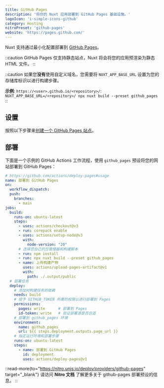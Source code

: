 ```yaml
---
title: GitHub Pages
description: '将你的 Nuxt 应用部署到 GitHub Pages 基础设施。'
logoIcon: 'i-simple-icons-github'
category: Hosting
nitroPreset: 'github-pages'
website: 'https://pages.github.com/'
---
```


Nuxt 支持通过最小化配置部署到 [GitHub Pages](https://pages.github.com/)。

::caution
GitHub Pages 仅支持静态站点，Nuxt 将会将您的应用预渲染为静态 HTML 文件。
::

::caution
如果您**没有**使用自定义域名，您需要将 `NUXT_APP_BASE_URL` 设置为您的存储库标识以进行构建步骤。

**示例**: `https://<user>.github.io/<repository>/`: `NUXT_APP_BASE_URL=/<repository>/ npx nuxt build --preset github_pages`
::

## 设置

按照以下步骤来[创建一个 GitHub Pages 站点](https://docs.github.com/en/pages/getting-started-with-github-pages/creating-a-github-pages-site)。

## 部署

下面是一个示例的 GitHub Actions 工作流程，使用 `github_pages` 预设将您的网站部署到 GitHub Pages：

```yaml [.github/workflows/deploy.yml]
# https://github.com/actions/deploy-pages#usage
name: 部署到 GitHub Pages
on:
  workflow_dispatch:
  push:
    branches:
      - main
jobs:
  build:
    runs-on: ubuntu-latest
    steps:
      - uses: actions/checkout@v3
      - run: corepack enable
      - uses: actions/setup-node@v3
        with:
          node-version: "20"
      # 选择您自己的包管理器和构建脚本
      - run: npm install
      - run: npx nuxt build --preset github_pages
      - name: 上传构建产物
        uses: actions/upload-pages-artifact@v1
        with:
          path: ./.output/public
  # 部署任务
  deploy:
    # 添加对构建任务的依赖
    needs: build
    # 授予 GITHUB_TOKEN 所需的权限以进行部署到 Pages
    permissions:
      pages: write      # 部署到 Pages
      id-token: write   # 验证部署源是否合适
    # 部署到 github_pages 环境
    environment:
      name: github_pages
      url: ${{ steps.deployment.outputs.page_url }}
    # 指定运行环境和部署步骤
    runs-on: ubuntu-latest
    steps:
      - name: 部署到 GitHub Pages
        id: deployment
        uses: actions/deploy-pages@v1
```

::read-more{to="https://nitro.unjs.io/deploy/providers/github-pages" target="_blank"}
请访问 **Nitro 文档** 了解更多关于 github-pages 部署预设的信息。
::
